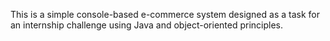 This is a simple console-based e-commerce system designed as a task for an internship challenge using Java and  object-oriented principles.
